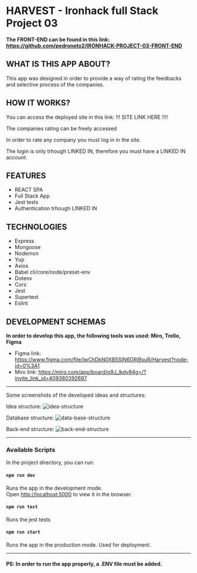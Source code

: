 # HARVEST - Ironhack full Stack Project 03


**The FRONT-END can be found in this link: https://github.com/pedroneto2/IRONHACK-PROJECT-03-FRONT-END**



## WHAT IS THIS APP ABOUT?

This app was designed in order to provide a way of rating the feedbacks and selective process of the companies.

## HOW IT WORKS?

You can access the deployed site in this link: !!! SITE LINK HERE !!!!

The companies rating can be freely accessed

In order to rate any company you must log in in the site.

The login is only trhough LINKED IN, therefore you must have a LINKED IN account.

## FEATURES

- REACT SPA
- Full Stack App
- Jest tests
- Authentication trhough LINKED IN
 
## TECHNOLOGIES

- Express
- Mongoose
- Nodemon
- Yup
- Axios
- Babel cli/core/node/preset-env
- Dotenv
- Cors
- Jest
- Supertest
- Eslint

## DEVELOPMENT SCHEMAS

**In order to develop this app, the following tools was used: Miro, Trello, Figma**

- Figma link: https://www.figma.com/file/lwChDkN0XB5SlN6DRjBsuR/Harvest?node-id=0%3A1
- Miro link: https://miro.com/app/board/o9J_lkdy84g=/?invite_link_id=409380392697

---------------------

Some screenshots of the developed ideas and structures:

Idea structure:
![idea-structure](https://github.com/pedroneto2/IRONHACK-PROJECT-03-FRONT-END/blob/master/src/images/problema-solution-schema.png?raw=true)

Database structure:
![data-base-structure](https://user-images.githubusercontent.com/66081389/146197115-c128e7c0-ad5c-478c-826d-80bfbc4612b2.png)

Back-end structure:
![back-end-structure](https://github.com/pedroneto2/IRONHACK-PROJECT-03-FRONT-END/blob/master/src/images/back-end-structure-schema.png?raw=true)

---------------------

### Available Scripts

In the project directory, you can run:

#### `npm run dev`

Runs the app in the development mode.\
Open [http://localhost:5000](http://localhost:5000) to view it in the browser.


#### `npm run test`

Runs the jest tests


#### `npm run start`

Runs the app in the production mode. Used for deployment.


----------------------------------------------------------------

#### PS: In order to run the app properly, a .ENV file must be added.
